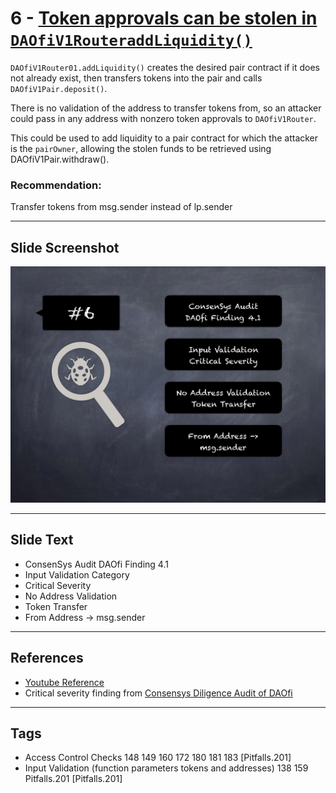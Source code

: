
# 6 - [Token approvals can be stolen in `DAOfiV1RouteraddLiquidity()`](./Token%20approvals%20can%20be%20stolen%20in%20`DAOfiV1RouteraddLiquidity()`.md)

`DAOfiV1Router01.addLiquidity()` creates the desired pair contract if it does not already exist, then transfers tokens into the pair and calls `DAOfiV1Pair.deposit()`. 

There is no validation of the address to transfer tokens from, so an attacker could pass in any address with nonzero token approvals to `DAOfiV1Router`. 

This could be used to add liquidity to a pair contract for which the attacker is the `pairOwner`, allowing the stolen funds to be retrieved using DAOfiV1Pair.withdraw().
### Recommendation:
Transfer tokens from msg.sender instead of lp.sender
___
## Slide Screenshot
![006.png](../../images/7.%20Audit%20Findings%20101/006.png)
___
## Slide Text
- ConsenSys Audit DAOfi Finding 4.1
- Input Validation Category
- Critical Severity
- No Address Validation
- Token Transfer
- From Address -> msg.sender
___
## References
- [Youtube Reference](https://youtu.be/SromSImIpHE?t=527)
- Critical severity finding from [Consensys Diligence Audit of DAOfi](https://consensys.net/diligence/audits/2021/02/daofi/#token-approvals-can-be-stolen-in-daofiv1router01-addliquidity)
___
## Tags
- Access Control Checks 148 149 160 172 180 181 183 [Pitfalls.201]
- Input Validation (function parameters tokens and addresses) 138 159 Pitfalls.201 [Pitfalls.201]
